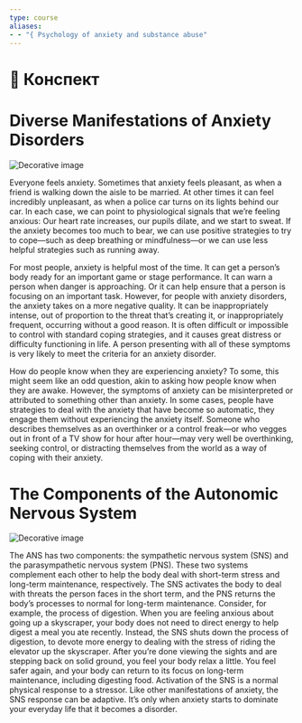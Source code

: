 ```yaml
---
type: course
aliases: 
- - "{ Psychology of anxiety and substance abuse"
---
```


# 📗 Конспект

# Diverse Manifestations of Anxiety Disorders

![Decorative image](https://d3c33hcgiwev3.cloudfront.net/imageAssetProxy.v1/uDcAjhhySoulkGt03PqQSQ_d99356a64b27465381f14cd06075aef1_ARDCAM01FG009-Diverse-Manifestations-of-Anxiety.png?expiry=1733702400000&hmac=-p7JsQrOKH8_bvNjc1HMmdaSE1b8FoKMsaB-mJjMMCs)

Everyone feels anxiety. Sometimes that anxiety feels pleasant, as when a friend is walking down the aisle to be married. At other times it can feel incredibly unpleasant, as when a police car turns on its lights behind our car. In each case, we can point to physiological signals that we’re feeling anxious: Our heart rate increases, our pupils dilate, and we start to sweat. If the anxiety becomes too much to bear, we can use positive strategies to try to cope—such as deep breathing or mindfulness—or we can use less helpful strategies such as running away.

For most people, anxiety is helpful most of the time. It can get a person’s body ready for an important game or stage performance. It can warn a person when danger is approaching. Or it can help ensure that a person is focusing on an important task. However, for people with anxiety disorders, the anxiety takes on a more negative quality. It can be inappropriately intense, out of proportion to the threat that’s creating it, or inappropriately frequent, occurring without a good reason. It is often difficult or impossible to control with standard coping strategies, and it causes great distress or difficulty functioning in life. A person presenting with all of these symptoms is very likely to meet the criteria for an anxiety disorder. 

How do people know when they are experiencing anxiety? To some, this might seem like an odd question, akin to asking how people know when they are awake. However, the symptoms of anxiety can be misinterpreted or attributed to something other than anxiety. In some cases, people have strategies to deal with the anxiety that have become so automatic, they engage them without experiencing the anxiety itself. Someone who describes themselves as an overthinker or a control freak—or who vegges out in front of a TV show for hour after hour—may very well be overthinking, seeking control, or distracting themselves from the world as a way of coping with their anxiety.

# The Components of the Autonomic Nervous System

![Decorative image](https://d3c33hcgiwev3.cloudfront.net/imageAssetProxy.v1/lNDZfAXTTKWRub5iBJZu5A_2dc17a510b8b42398ebe2dd158f533f1_ARDCAM01FG010-Components-of-the-Autonomic-Nervous-System.png?expiry=1733702400000&hmac=WZ-PaBqGgkFqRKTleLqabpS0-IaxtfYmShZ4riXNhK4)

The ANS has two components: the sympathetic nervous system (SNS) and the parasympathetic nervous system (PNS). These two systems complement each other to help the body deal with short-term stress and long-term maintenance, respectively. The SNS activates the body to deal with threats the person faces in the short term, and the PNS returns the body’s processes to normal for long-term maintenance. Consider, for example, the process of digestion. When you are feeling anxious about going up a skyscraper, your body does not need to direct energy to help digest a meal you ate recently. Instead, the SNS shuts down the process of digestion, to devote more energy to dealing with the stress of riding the elevator up the skyscraper. After you’re done viewing the sights and are stepping back on solid ground, you feel your body relax a little. You feel safer again, and your body can return to its focus on long-term maintenance, including digesting food. Activation of the SNS is a normal physical response to a stressor. Like other manifestations of anxiety, the SNS response can be adaptive. It’s only when anxiety starts to dominate your everyday life that it becomes a disorder.
